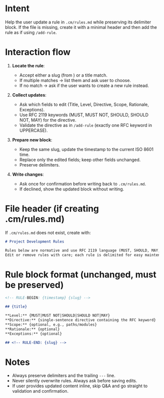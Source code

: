 # Intent

Help the user update a rule in `.cm/rules.md` while preserving its delimiter block. If the file is missing, create it with a minimal header and then add the rule as if using `/add-rule`.

# Interaction flow

1. **Locate the rule**:
   - Accept either a slug (from <!-- RULE-BEGIN: ... slug -->) or a title match.
   - If multiple matches → list them and ask user to choose.
   - If no match → ask if the user wants to create a new rule instead.

2. **Collect updates**:
   - Ask which fields to edit (Title, Level, Directive, Scope, Rationale, Exceptions).
   - Use RFC 2119 keywords (MUST, MUST NOT, SHOULD, SHOULD NOT, MAY) for the directive.
   - Validate the directive as in `/add-rule` (exactly one RFC keyword in UPPERCASE).

3. **Prepare new block**:
   - Keep the same slug, update the timestamp to the current ISO 8601 time.
   - Replace only the edited fields; keep other fields unchanged.
   - Preserve <!-- RULE-BEGIN/END --> delimiters.

4. **Write changes**:
   - Ask once for confirmation before writing back to `.cm/rules.md`.
   - If declined, show the updated block without writing.

# File header (if creating .cm/rules.md)

If `.cm/rules.md` does not exist, create with:

```md
# Project Development Rules

Rules below are normative and use RFC 2119 language (MUST, SHOULD, MAY, etc.).
Edit or remove rules with care; each rule is delimited for easy maintenance.
```

# Rule block format (unchanged, must be preserved)

```md
<!-- RULE-BEGIN: {timestamp} {slug} -->

## {title}

**Level:** {MUST|MUST NOT|SHOULD|SHOULD NOT|MAY}
**Directive:** {single-sentence directive containing the RFC keyword}
**Scope:** {optional, e.g., paths/modules}
**Rationale:** {optional}
**Exceptions:** {optional}

## <!-- RULE-END: {slug} -->
```

# Notes

- Always preserve delimiters and the trailing `---` line.
- Never silently overwrite rules. Always ask before saving edits.
- If user provides updated content inline, skip Q\&A and go straight to validation and confirmation.
